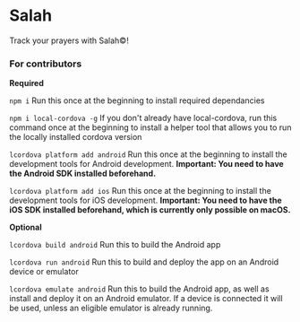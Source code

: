 # Salah

Track your prayers with Salah©!

### For contributors

**Required**

`npm i`
Run this once at the beginning to install required dependancies

`npm i local-cordova -g`
If you don't already have local-cordova, run this command once at the beginning to install a helper tool that allows you to run the locally installed cordova version

`lcordova platform add android`
Run this once at the beginning to install the development tools for Android
development. **Important: You need to have the Android SDK installed beforehand.**

`lcordova platform add ios`
Run this once at the beginning to install the development tools for iOS
development. **Important: You need to have the iOS SDK installed beforehand, which is currently only possible on macOS.**

**Optional**

`lcordova build android`
Run this to build the Android app

`lcordova run android`
Run this to build and deploy the app on an Android device or emulator

`lcordova emulate android`
Run this to build the Android app, as well as install and deploy it on an Android emulator. If a device is connected it will be used, unless an eligible emulator is already running.
